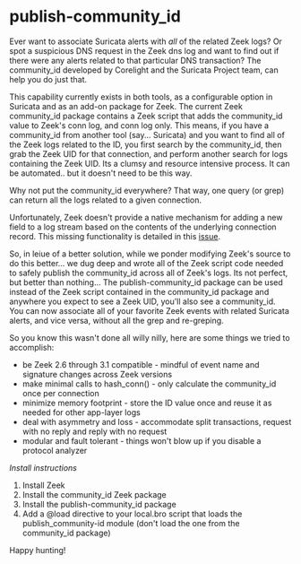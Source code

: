 # publish-community_id
Ever want to associate Suricata alerts with *all* of the related Zeek logs?  Or spot a suspicious DNS request in the Zeek dns log and want to find out if there were any alerts related to that particular DNS transaction?  The community_id developed by Corelight and the Suricata Project team, can help you do just that.  

This capability currently exists in both tools, as a configurable option in Suricata and as an add-on package for Zeek.  The current Zeek community_id package contains a Zeek script that adds the community_id value to Zeek's conn log, and conn log only.  This means, if you have a community_id from another tool (say... Suricata) and you want to find all of the Zeek logs related to the ID, you first search by the community_id, then grab the Zeek UID for that connection, and perform another search for logs containing the Zeek UID.  Its a clumsy and resource intensive process.  It can be automated.. but it doesn't need to be this way. 

Why not put the community_id everywhere?  That way, one query (or grep) can return all the logs related to a given connection. 

Unfortunately, Zeek doesn't provide a native mechanism for adding a new field to a log stream based on the contents of the underlying connection record.  This missing functionality is detailed in this [issue](https://github.com/corelight/zeek-community-id/issues/3).  


So, in leiue of a better solution, while we ponder modifying Zeek's source to do this better... we dug deep and wrote all of the Zeek script code needed to safely publish the community_id across all of Zeek's logs.  Its not perfect, but better than nothing...  The publish-community_id package can be used instead of the Zeek script contained in the community_id package and anywhere you expect to see a Zeek UID, you'll also see a community_id.  You can now associate all of your favorite Zeek events with related Suricata alerts, and vice versa, without all the grep and re-greping.

So you know this wasn't done all willy nilly, here are some things we tried to accomplish:

* be Zeek 2.6 through 3.1 compatible - mindful of event name and signature changes across Zeek versions
* make minimal calls to hash_conn() - only calculate the community_id once per connection 
* minimize memory footprint - store the ID value once and reuse it as needed for other app-layer logs 
* deal with asymmetry and loss - accommodate split transactions, request with no reply and reply with no request
* modular and fault tolerant - things won't blow up if you disable a protocol analyzer 

*Install instructions*
1) Install Zeek
2) Install the community_id Zeek package
3) Install the publish-community_id package 
4) Add a @load directive to your local.bro script that loads the publish_community-id module (don't load the one from the community_id package)


Happy hunting! 






